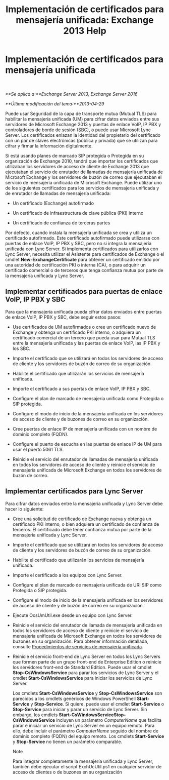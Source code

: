 ﻿---
title: 'Implementación de certificados para mensajería unificada: Exchange 2013 Help'
TOCTitle: Implementación de certificados para mensajería unificada
ms:assetid: 95658f6f-eac2-4674-90e7-f2d3f25c5242
ms:mtpsurl: https://technet.microsoft.com/es-es/library/Ee681661(v=EXCHG.150)
ms:contentKeyID: 52062049
ms.date: 05/22/2018
mtps_version: v=EXCHG.150
ms.translationtype: MT
---

# Implementación de certificados para mensajería unificada

 

_**Se aplica a:**Exchange Server 2013, Exchange Server 2016_

_**Última modificación del tema:**2013-04-29_

Puede usar Seguridad de la capa de transporte mutua (Mutual TLS) para habilitar la mensajería unificada (UM) para cifrar datos enviados entre sus servidores de Microsoft Exchange 2013 y puertas de enlace VoIP, IP PBX y controladores de borde de sesión (SBC), o puede usar Microsoft Lync Server. Los certificados enlazan la identidad del propietario del certificado con un par de claves electrónicas (pública y privada) que se utilizan para cifrar y firmar la información digitalmente.

Si está usando planes de marcado SIP protegida o Protegida en su organización de Exchange 2010, tendrá que importar los certificados que utilizaban los servidores de acceso de cliente de Exchange 2013 que ejecutaban el servicio de enrutador de llamadas de mensajería unificada de Microsoft Exchange y los servidores de buzón de correo que ejecutaban el servicio de mensajería unificada de Microsoft Exchange. Puede utilizar uno de los siguientes certificados para los servicios de mensajería unificada y de enrutador de llamadas de mensajería unificada:

  - Un certificado (Exchange) autofirmado

  - Un certificado de infraestructura de clave pública (PKI) interno

  - Un certificado de confianza de terceras partes

Por defecto, cuando instala la mensajería unificada se crea y utiliza un certificado autofirmado. Este certificado autofirmado puede utilizarse con puertas de enlace VoIP, IP PBX y SBC, pero no si integra la mensajería unificada con Lync Server. Si implementa certificados para utilizarlos con Lync Server, necesita utilizar el Asistente para certificados de Exchange o el cmdlet **New-ExchangeCertificate** para obtener un certificado emitido por una autoridad de certificación PKI o interna (CA), o para adquirir un certificado comercial o de terceros que tenga confianza mutua por parte de la mensajería unificada y Lync Server.

## Implementar certificados para puertas de enlace VoIP, IP PBX y SBC

Para que la mensajería unificada pueda cifrar datos enviados entre puertas de enlace VoIP, IP PBX y SBC, debe seguir estos pasos:

  - Use certificados de UM autofirmados o cree un certificado nuevo de Exchange y obtenga un certificado PKI interno, o adquiera un certificado comercial de un tercero que pueda usar para Mutual TLS entre la mensajería unificada y las puertas de enlace VoIP, las IP PBX y los SBC.

  - Importe el certificado que se utilizará en todos los servidores de acceso de cliente y los servidores de buzón de correo de su organización.

  - Habilite el certificado que utilizarán los servicios de mensajería unificada.

  - Importe el certificado a sus puertas de enlace VoIP, IP PBX y SBC.

  - Configure el plan de marcado de mensajería unificada como Protegida o SIP protegida.

  - Configure el modo de inicio de la mensajería unificada en los servidores de acceso de cliente y de buzones de correo en su organización.

  - Cree puertas de enlace IP de mensajería unificada con un nombre de dominio completo (FQDN).

  - Configure el puerto de escucha en las puertas de enlace IP de UM para usar el puerto 5061 TLS.

  - Reinicie el servicio del enrutador de llamadas de mensajería unificada en todos los servidores de acceso de cliente y reinicie el servicio de mensajería unificada de Microsoft Exchange en todos los servidores de buzón de correo.

## Implementar certificados para Lync Server

Para cifrar datos enviados entre la mensajería unificada y Lync Server debe hacer lo siguiente:

  - Cree una solicitud de certificado de Exchange nueva y obtenga un certificado PKI interno, o bien adquiera un certificado de confianza de terceros. El certificado debe tener confianza mutua por parte de la mensajería unificada y Lync Server.

  - Importe el certificado que se utilizará en todos los servidores de acceso de cliente y los servidores de buzón de correo de su organización.

  - Habilite el certificado que utilizarán los servicios de mensajería unificada.

  - Importe el certificado a los equipos con Lync Server.

  - Configure el plan de marcado de mensajería unificada de URI SIP como Protegida o SIP protegida.

  - Configure el modo de inicio de la mensajería unificada en los servidores de acceso de cliente y de buzón de correo en su organización.

  - Ejecute OcsUmUtil.exe desde un equipo con Lync Server.

  - Reinicie el servicio del enrutador de llamada de mensajería unificada en todos los servidores de acceso de cliente y reinicie el servicio de mensajería unificada de Microsoft Exchange en todos los servidores de buzones en su organización. Para obtener información detallada, consulte [Procedimientos de servicios de mensajería unificada](um-services-procedures-exchange-2013-help.md).

  - Reinicie el servicio front-end de Lync Server en todos los Lync Servers que formen parte de un grupo front-end de Enterprise Edition o reinicie los servidores front-end de Standard Edition. Puede usar el cmdlet **Stop-CsWindowsService** para parar los servicios de Lync Server y el cmdlet **Start-CsWindowsService** para iniciar los servicios de Lync Server.
    
    Los cmdlets **Start-CsWindowsService** y **Stop-CsWindowsService** son parecidos a los cmdlets genéricos de Windows PowerShell **Start-Service** y **Stop-Service**. Si quiere, puede usar el cmdlet **Start-Service** o **Stop-Service** para iniciar y parar un servicio de Lync Server. Sin embargo, los cmdlets **Start-CsWindowsServiceStop-CsWindowsService** incluyen un parámetro *ComputerName* que facilita parar e iniciar un servicio de Lync Server en un equipo remoto. Para ello, debe incluir el parámetro *ComputerName* seguido del nombre de dominio completo (FQDN) del equipo remoto. Los cmdlets **Start-Service** y **Stop-Service** no tienen un parámetro comparable.
    

    > [!NOTE]
    > Para integrar completamente la mensajería unificada y Lync Server, también debe ejecutar el script ExchUcUtil.ps1 en cualquier servidor de acceso de clientes o de buzones en su organización


